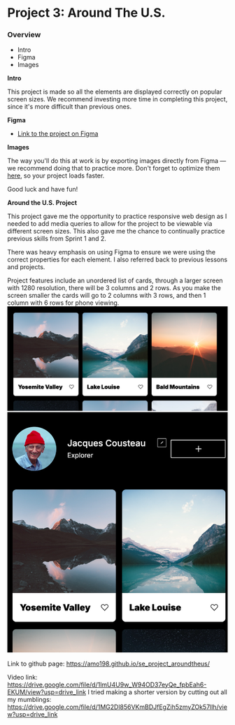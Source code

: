 # Project 3: Around The U.S.

### Overview

- Intro
- Figma
- Images

**Intro**

This project is made so all the elements are displayed correctly on popular screen sizes. We recommend investing more time in completing this project, since it's more difficult than previous ones.

**Figma**

- [Link to the project on Figma](https://www.figma.com/file/ii4xxsJ0ghevUOcssTlHZv/Sprint-3%3A-Around-the-US?node-id=0%3A1)

**Images**

The way you'll do this at work is by exporting images directly from Figma — we recommend doing that to practice more. Don't forget to optimize them [here](https://tinypng.com/), so your project loads faster.

Good luck and have fun!

**Around the U.S. Project**

This project gave me the opportunity to practice responsive web design as I needed to add media queries to allow for the project to be viewable via different screen sizes. This also gave me the chance to continually practice previous skills from Sprint 1 and 2.

There was heavy emphasis on using Figma to ensure we were using the correct properties for each element. I also referred back to previous lessons and projects.

Project features include an unordered list of cards, through a larger screen with 1280 resolution, there will be 3 columns and 2 rows. As you make the screen smaller the cards will go to 2 columns with 3 rows, and then 1 column with 6 rows for phone viewing.
![Preview of project with 3 columns](<images/Screenshot 2024-02-05 at 10.59.10 PM.png>)
![Preview of project with 2 columns](<Screenshot 2024-02-05 at 11.04.54 PM.png>)

Link to github page: https://amo198.github.io/se_project_aroundtheus/

Video link: https://drive.google.com/file/d/1lmU4U9w_W94OD37eyQe_fpbEah6-EKUM/view?usp=drive_link
I tried making a shorter version by cutting out all my mumblings: https://drive.google.com/file/d/1MG2Dl856VKmBDJfEgZih5zmyZOk57llh/view?usp=drive_link

